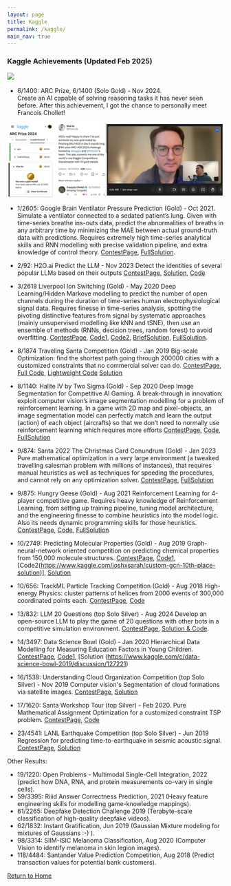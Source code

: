 ```yaml
---
layout: page
title: Kaggle
permalink: /kaggle/
main_nav: true
---
```


### Kaggle Achievements (Updated Feb 2025)
<div class="imgcap">
<img src="/images/kaggleprofilemay23.png">
</div>  


* 6/1400: ARC Prize, 6/1400 (Solo Gold) - Nov 2024.  
Create an AI capable of solving reasoning tasks it has never seen before. After this achievement, I got the chance to personally meet Francois Chollet!
<div class="imgcap">
<img src="/images/chollet_kha.png">
</div>  


* 1/2605: Google Brain Ventilator Pressure Prediction (Gold) - Oct 2021.  
Simulate a ventilator connected to a sedated patient’s lung. Given with time-series breathe ins-outs data, predict the abnormalities of breaths in any arbitrary time by minimizing the MAE between actual ground-truth data with predictions. Requires extremely high time-series analytical skills and RNN modelling with precise validation pipeline, and extra knowledge of control theory.
[ContestPage](https://www.kaggle.com/c/ventilator-pressure-prediction/leaderboard), [FullSolution](https://towardsdatascience.com/winning-the-kaggle-google-brain-ventilator-pressure-prediction-2d4c90d831ec).


* 2/92: H2O.ai Predict the LLM - Nov 2023
Detect the identities of several popular LLMs based on their outputs
[ContestPage](https://www.kaggle.com/competitions/h2oai-predict-the-llm/leaderboard), [Solution](https://www.kaggle.com/competitions/h2oai-predict-the-llm/discussion/453809), [Code](https://www.kaggle.com/code/khahuras/2nd-place-solution)


* 3/2618 Liverpool Ion Switching (Gold) - May 2020
Deep Learning/Hidden Markove modelling to predict the number of open channels during the duration of time-series human electrophysiological signal data. Requires finesse in time-series analysis, spotting the pivoting distinctive features from signal by systematic approaches (mainly unsupervised modelling like kNN and tSNE), then use an ensemble of methods (RNNs, decision trees, random forest) to avoid overfitting.
[ContestPage](https://www.kaggle.com/c/liverpool-ion-switching/leaderboard), [Code1](https://www.kaggle.com/khahuras/1st-place-non-leak-solution), [Code2](https://github.com/GillesVandewiele/Liverpool-Ion-Switching), [BriefSolution](https://www.kaggle.com/c/liverpool-ion-switching/discussion/153734), [FullSolution](https://medium.com/@gillesvandewiele/334fab86fc85).  


* 8/1874 Traveling Santa Competition (Gold) - Jan 2019
Big-scale Optimization: find the shortest path going through 200000 cities with a customized constraints that no commercial solver can do.
[ContestPage](https://www.kaggle.com/c/traveling-santa-2018-prime-paths/overview), [Full Code](https://github.com/voanhkha/Traveling-Santa-2018-Kaggle), [Lightweight Code](https://www.kaggle.com/khahuras/super-fast-cumsum-trick-8th-place-demo-solution) [Solution](https://www.kaggle.com/c/traveling-santa-2018-prime-paths/discussion/77257#latest-459837)  


* 8/1140: Halite IV by Two Sigma (Gold) - Sep 2020 
Deep Image Segmentation for Competitive AI Gaming. A break-through in innovation: exploit computer vision’s image segmentation modelling for a problem of reinforcement learning. In a game with 2D map and pixel-objects, an image segmentation model can perfectly match and learn the output (action) of each object (aircrafts) so that we don’t need to normally use reinforcement learning which requires more efforts
[ContestPage](https://www.kaggle.com/c/halite/leaderboard), [Code](https://github.com/digitalspecialists/halite4), [FullSolution](https://www.kaggle.com/c/halite/discussion/183312)  


* 9/874: Santa 2022 The Christmas Card Conundrum (Gold) - Jan 2023
Pure mathematical optimization in a very large environment (a tweaked travelling salesman problem with millions of instances), that requires manual heuristics as well as techniques for speeding the procedures, and cannot rely on any optimization solver.
[ContestPage](https://www.kaggle.com/competitions/santa-2022/leaderboard), [FullSolution](https://www.kaggle.com/competitions/santa-2022/discussion/379150)  


* 9/875: Hungry Geese (Gold) - Aug 2021 
Reinforcement Learning for 4-player competitive game. Requires heavy knowledge of Reinforcement Learning, from setting up training pipeline, tuning model architecture, and the engineering finesse to combine heuristics into the model logic. Also its needs dynamic programming skills for those heuristics.
[ContestPage](https://www.kaggle.com/c/hungry-geese/leaderboard), [Code](https://github.com/digitalspecialists/hungrygeese), [FullSolution](https://www.kaggle.com/c/hungry-geese/discussion/255931)  


* 10/2749: Predicting Molecular Properties (Gold) - Aug 2019
Graph-neural-network oriented competition on predicting chemical properties from 150,000 molecule structures. 
[ContestPage](https://www.kaggle.com/c/champs-scalar-coupling/leaderboard), [Code1](https://www.kaggle.com/petersk20/schnet-10th-place-solution), [Code2(https://www.kaggle.com/joshxsarah/custom-gcn-10th-place-solution)], [Solution](https://www.kaggle.com/c/champs-scalar-coupling/discussion/106271#latest-613221)


* 10/656: TrackML Particle Tracking Competition (Gold) - Aug 2018
High-energy Physics: cluster patterns of helices from 2000 events of 300,000 coordinated points each.
[ContestPage](https://www.kaggle.com/c/trackml-particle-identification/leaderboard), [Code](https://www.kaggle.com/khahuras/0-53x-clustering-using-hough-features-basic)


* 13/832: LLM 20 Questions (top Solo Silver) - Aug 2024
Develop an open-source LLM to play the game of 20 questions with other bots in a competitive simulation environment.
[ContestPage](https://www.kaggle.com/competitions/llm-20-questions/leaderboard), [Solution & Code](https://www.kaggle.com/code/khahuras/offline-policy-questioner-agent).  


* 14/3497: Data Science Bowl (Gold) - Jan 2020
Hierarchical Data Modelling for Measuring Education Factors in Young Children.
[ContestPage](https://www.kaggle.com/c/data-science-bowl-2019/leaderboard), [Code1](https://www.kaggle.com/khahuras/bowl-2201-a), [Solution (https://www.kaggle.com/c/data-science-bowl-2019/discussion/127221)  


* 16/1538: Understanding Cloud Organization Competition (top Solo Silver) - Nov 2019
Computer vision's Segmentation of cloud formations via satellite images. 
[ContestPage](https://www.kaggle.com/c/understanding_cloud_organization/leaderboard), [Solution](https://www.kaggle.com/c/understanding_cloud_organization/discussion/118065#latest-680911)


* 17/1620: Santa Workshop Tour (top Silver) - Feb 2020.
Pure Mathematical Assignment Optimization for a customized constraint TSP problem.
[ContestPage](https://www.kaggle.com/c/santa-workshop-tour-2019/leaderboard), [Code](https://github.com/voanhkha/Santa_Workshop_Tour_2019)  


* 23/4541: LANL Earthquake Competition (top Solo Silver) - Jun 2019
Regression for predicting time-to-earthquake in seismic acoustic signal.
[ContestPage](https://www.kaggle.com/c/LANL-Earthquake-Prediction/leaderboard), [Solution](https://www.kaggle.com/c/LANL-Earthquake-Prediction/discussion/94446#latest-544510)  


Other Results: 
- 19/1220: Open Problems - Multimodal Single-Cell Integration, 2022 (predict how DNA, RNA, and protein measurements co-vary in single cells).  
- 59/3395: Riiid Answer Correctness Prediction, 2021 (Heavy feature engineering skills for modelling game-knowledge mappings).  
- 61/2265: Deepfake Detection Challenge 2019 (Terabyte-scale classification of high-quality deepfake videos).  
- 62/1832: Instant Gratification, Jun 2019 (Gaussian Mixture modeling for mixtures of Gaussians :-) ).  
- 98/3314: SIIM-ISIC Melanoma Classification, Aug 2020 (Computer Vision to identify melanoma in skin legion images).  
- 118/4484: Santander Value Prediction Competition, Aug 2018 (Predict transaction values for potential bank customers).


[Return to Home](https://khavo.ai)
